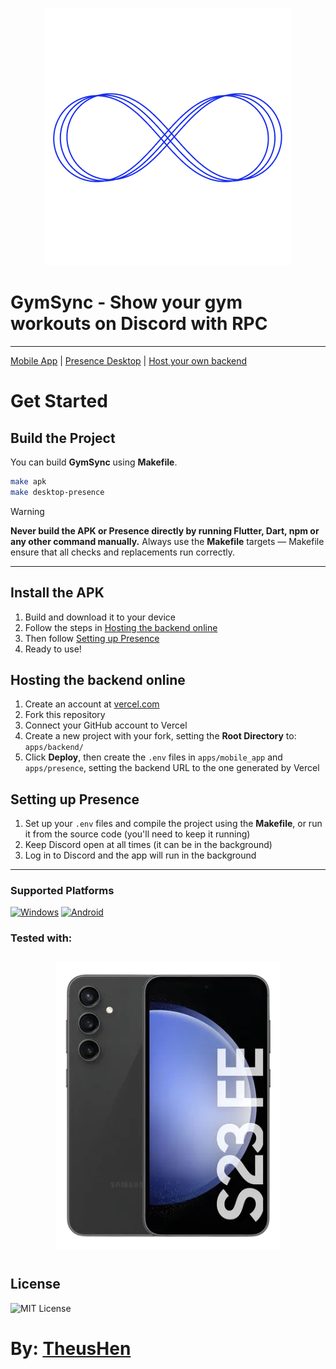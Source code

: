 <p align="center">
  <img src="https://raw.githubusercontent.com/TheusHen/GymSync/refs/heads/main/.github/assets/Logo.png" alt="GymSync Logo" />
</p>

# GymSync - Show your gym workouts on Discord with RPC
---

[Mobile App](./apps/mobile_app) |
[Presence Desktop](./apps/presence) |
[Host your own backend](#hosting-the-backend-online)

# Get Started

## Build the Project

You can build **GymSync** using **Makefile**.

```bash
make apk
make desktop-presence
```

> [!WARNING]
> **Never build the APK or Presence directly by running Flutter, Dart, npm or any other command manually.**
> Always use the **Makefile** targets — Makefile ensure that all checks and replacements run correctly.

---

## Install the APK

1. Build and download it to your device
2. Follow the steps in [Hosting the backend online](#hosting-the-backend-online)
3. Then follow [Setting up Presence](#setting-up-presence)
4. Ready to use!

## Hosting the backend online

1. Create an account at [vercel.com](https://vercel.com)
2. Fork this repository
3. Connect your GitHub account to Vercel
4. Create a new project with your fork, setting the **Root Directory** to: `apps/backend/`
5. Click **Deploy**, then create the `.env` files in `apps/mobile_app` and `apps/presence`, setting the backend URL to the one generated by Vercel

## Setting up Presence

1. Set up your `.env` files and compile the project using the **Makefile**, or run it from the source code (you'll need to keep it running)
2. Keep Discord open at all times (it can be in the background)
3. Log in to Discord and the app will run in the background

---

### Supported Platforms

[![Windows](https://img.shields.io/badge/Windows-0078D6?style=for-the-badge\&logo=windows\&logoColor=white)]()
[![Android](https://img.shields.io/badge/Android-3DDC84?style=for-the-badge\&logo=android\&logoColor=white)]()

### Tested with:

<p align="center">
  <img src="./.github/assets/S23-FE.png" alt="Samsung S23 FE" style="margin: 10px;" />
</p>

## License

![MIT License](https://img.shields.io/badge/MIT-green?style=for-the-badge)

# By: [TheusHen](https://theushen.me)
